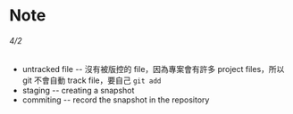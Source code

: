 # Note

###### 4/2
* untracked file -- 沒有被版控的 file，因為專案會有許多 project files，所以 git 不會自動 track file，要自己 `git add` 
* staging -- creating a snapshot
* commiting -- record the snapshot in the repository